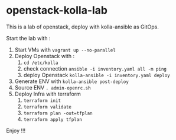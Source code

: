 # openstack-kolla-lab

This is a lab of openstack, deploy with kolla-ansible as GitOps.

Start the lab with :
1. Start VMs with `vagrant up --no-parallel`
1. Deploy Openstack with :
   1. `cd /etc/kolla`
   1. check connection `ansible -i inventory.yaml all -m ping`
   1. deploy Openstack `kolla-ansible -i inventory.yaml deploy`
1. Generate ENV with `kolla-ansible post-deploy`
1. Source ENV `. admin-openrc.sh`
1. Deploy Infra with terraform
   1. `terraform init`
   1. `terraform validate`
   1. `terraform plan -out=tfplan`
   1. `terraform apply tfplan`

Enjoy !!!
